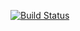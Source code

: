 [![Build Status](https://dev.azure.com/mangalanshul1998/AgileProject/_apis/build/status%2FanshulDevops1313.gitapp?branchName=master)](https://dev.azure.com/mangalanshul1998/AgileProject/_build/latest?definitionId=2&branchName=master)
